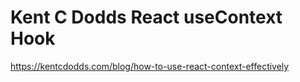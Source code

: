 # Kent C Dodds React useContext Hook

https://kentcdodds.com/blog/how-to-use-react-context-effectively
